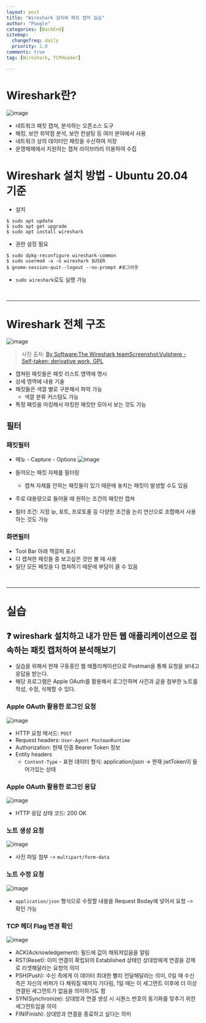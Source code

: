 ```yaml
---
layout: post
title: "Wireshark 설치와 패킷 캡처 실습"
author: "Poogle"
categories: [BackEnd]
sitemap:
  changefreq: daily
  priority: 1.0
comments: true
tag: [Wireshark, TCPHeader]

---
```


# Wireshark란?

![image](https://user-images.githubusercontent.com/58318786/130044949-4a2167cc-5d1c-4100-ad63-b6f707589b0e.png)

* 네트워크 패킷 캡쳐, 분석하는 오픈소스 도구
* 해킹, 보안 취약점 분석, 보안 컨설팅 등 여러 분야에서 사용
* 네트워크 상의 데이터인 패킷을 수신하여 저장
* 운영체제에서 지원하는 캡쳐 라이브러리 이용하여 수집

# Wireshark 설치 방법 - Ubuntu 20.04 기준

* 설치

```shell
$ sudo apt update
$ sudo apt get upgrade
$ sudo apt install wireshark
```

* 권한 설정 필요
```shell
$ sudo dpkg-reconfigure wireshark-common
$ sudo usermod -a -G wireshark $USER
$ gnome-session-quit--logout --no-prompt #로그아웃
```

* `sudo wireshark`로도 실행 가능

<br>

---

# Wireshark 전체 구조

![image](https://user-images.githubusercontent.com/58318786/130029948-9eae1db3-772b-44ee-984f-09bfc7daf968.png)

> 사진 출처: [By Software:The Wireshark teamScreenshot:Vulphere - Self-taken; derivative work, GPL](https://commons.wikimedia.org/w/index.php?curid=81692859)

* 캡쳐된 패킷들은 패킷 리스트 영역에 명시
* 상세 영역에 내용 기술
* 패킷들은 색깔 별로 구분해서 파악 가능
  * 색깔 분류 커스텀도 가능
* 특정 패킷을 마킹해서 마킹한 패킷만 모아서 보는 것도 가능

## 필터
### 패킷필터
* 메뉴 - Capture - Options
![image](https://user-images.githubusercontent.com/58318786/130029959-f859e4d6-60ce-4b09-9044-8c2f2824a0ea.png)

* 들어오는 패킷 자체를 필터링
  * 캡쳐 자체를 안하는 패킷들이 있기 때문에 놓치는 패킷이 발생할 수도 있음
* 주로 대용량으로 들어올 때 원하는 조건의 패킷만 캡쳐
* 필터 조건: 지정 ip, 포트, 프로토콜 등 다양한 조건을 논리 연산으로 조합해서 사용하는 것도 가능

### 화면필터
* Tool Bar 아래 책갈피 표시
* 다 캡쳐한 패킷들 중 보고싶은 것만 볼 때 사용
* 일단 모든 패킷을 다 캡쳐하기 때문에 부담이 클 수 있음

<br>

---

# 실습
## ❓ wireshark 설치하고 내가 만든 웹 애플리케이션으로 접속하는 패킷 캡처하여 분석해보기 

* 실습을 위해서 현재 구동중인 웹 애플리케이션으로 Postman을 통해 요청을 보내고 응답을 받는다.
* 해당 프로그램은 Apple OAuth를 활용해서 로그인하며 사진과 글을 첨부한 노트를 작성, 수정, 삭제할 수 있다.

### Apple OAuth 활용한 로그인 요청

![image](https://user-images.githubusercontent.com/58318786/130039394-dca285ee-5e7b-4d94-984d-da3e91ad6437.png)

* HTTP 요청 메서드: `POST`
* Request headers: `User-Agent PostmanRuntime`
* Authorization: 현재 인증 Bearer Token 정보
* Entity headers
  * `Content-Type` - 표현 데이터 형식: application/json -> 현재 jwtToken이 들어가있는 상태

### Apple OAuth 활용한 로그인 응답

![image](https://user-images.githubusercontent.com/58318786/130040547-761956bd-35c5-4f7e-a823-d751bc559eb6.png)

* HTTP 응답 상태 코드: 200 OK

### 노트 생성 요청

![image](https://user-images.githubusercontent.com/58318786/130043147-51def033-1765-47b2-915d-58df04a861af.png)

* 사진 파일 첨부 -> `multipart/form-data`

### 노트 수정 요청

![image](https://user-images.githubusercontent.com/58318786/130043402-55a64694-0bab-4687-af79-f3c3118e477f.png)

* `application/json` 형식으로 수정할 내용을 Request Boday에 넣어서 요청 -> 확인 가능

### TCP 헤더 Flag 변경 확인

![image](https://user-images.githubusercontent.com/58318786/130047834-31038713-a0ae-4dca-b2b6-39d5c6400487.png)

* ACK(Acknowledgement): 필드에 값이 채워져있음을 알림
* RST(Reset): 이미 연결이 확립되어 Established 상태인 상대방에게 연결을 강제로 리셋해달라는 요청의 의미
* PSH(Push): 수신 측에게 이 데이터 최대한 빨리 전달해달라는 의미, 0일 때 수신 측은 자신의 버퍼가 다 채워질 때까지 기다림, 1일 때는 이 세그먼트 이후에 더 이상 연결된 세그먼트가 없음을 의미하기도 함
* SYN(Synchronize): 상대방과 연결 생성 시 시퀀스 번호의 동기화를 맞추기 위한 세그먼트임을 의미
* FIN(Finish): 상대방과 연결을 종료하고 싶다는 의미
